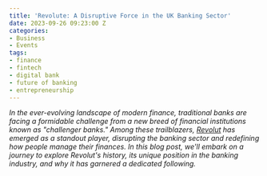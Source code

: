 ```yaml
---
title: 'Revolute: A Disruptive Force in the UK Banking Sector'
date: 2023-09-26 09:23:00 Z
categories:
- Business
- Events
tags:
- finance
- fintech
- digital bank
- future of banking
- entrepreneurship
---
```


*In the ever-evolving landscape of modern finance, traditional banks are facing a formidable challenge from a new breed of financial institutions known as "challenger banks." Among these trailblazers, [Revolut](https://www.revolut.com/) has emerged as a standout player, disrupting the banking sector and redefining how people manage their finances. In this blog post, we'll embark on a journey to explore Revolut's history, its unique position in the banking industry, and why it has garnered a dedicated following.*